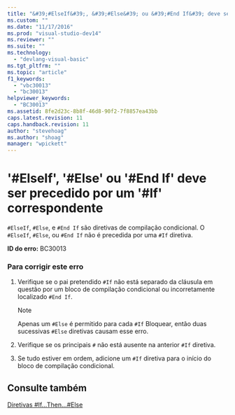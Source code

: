 ```yaml
---
title: "&#39;#ElseIf&#39;, &#39;#Else&#39; ou &#39;#End If&#39; deve ser precedido por um &#39;#If&#39; correspondente | Microsoft Docs"
ms.custom: ""
ms.date: "11/17/2016"
ms.prod: "visual-studio-dev14"
ms.reviewer: ""
ms.suite: ""
ms.technology: 
  - "devlang-visual-basic"
ms.tgt_pltfrm: ""
ms.topic: "article"
f1_keywords: 
  - "vbc30013"
  - "bc30013"
helpviewer_keywords: 
  - "BC30013"
ms.assetid: 8fe2d23c-8b8f-46d8-90f2-7f8857ea43bb
caps.latest.revision: 11
caps.handback.revision: 11
author: "stevehoag"
ms.author: "shoag"
manager: "wpickett"
---
```

# &#39;#ElseIf&#39;, &#39;#Else&#39; ou &#39;#End If&#39; deve ser precedido por um &#39;#If&#39; correspondente
`#ElseIf`, `#Else`, e `#End If` são diretivas de compilação condicional. O `#ElseIf`, `#Else`, ou `#End If` não é precedida por uma `#If` diretiva.  
  
 **ID do erro:** BC30013  
  
### Para corrigir este erro  
  
1.  Verifique se o pai pretendido `#If` não está separado da cláusula em questão por um bloco de compilação condicional ou incorretamente localizado `#End If`.  
  
    > [!NOTE]
    >  Apenas um `#Else` é permitido para cada `#If` Bloquear, então duas sucessivas `#Else` diretivas causam esse erro.  
  
2.  Verifique se os principais `#` não está ausente na anterior `#If` diretiva.  
  
3.  Se tudo estiver em ordem, adicione um `#If` diretiva para o início do bloco de compilação condicional.  
  
## Consulte também  
 [Diretivas \#If...Then...\#Else](../../visual-basic/language-reference/directives/if-then-else-directives.md)
